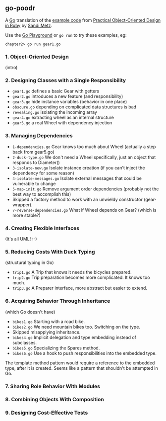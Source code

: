## go-poodr

A [Go](http://golang.org/) translation of the [example code](https://github.com/skmetz/poodr) from [Practical Object-Oriented Design in Ruby](http://www.poodr.info/) by [Sandi Metz](http://sandimetz.com/).

Use the [Go Playground](http://play.golang.org/) or `go run` to try these examples, eg:

    chapter2> go run gear1.go

### 1. Object-Oriented Design

(intro)

### 2. Designing Classes with a Single Responsibility

* `gear1.go` defines a basic Gear with getters
* `gear2.go` introduces a new feature (and responsibility)
* `gear3.go` hide instance variables (behavior in one place)
* `obscure.go` depending on complicated data structures is bad
* `revealing.go` isolating the incoming array
* `gear4.go` extracting wheel as an internal structure
* `gear5.go` a real Wheel with dependency injection

### 3. Managing Dependencies

* `1-dependencies.go` Gear knows too much about Wheel (actually a step back from gear5.go)
* `2-duck-type.go` We don't need a Wheel specifically, just an object that responds to Diameter()
* `3-isolate-new.go` Isolate instance creation (if you can't inject the dependency for some reason)
* `4-isolate-messages.go` Isolate external messages that could be vulnerable to change
* `5-map-init.go` Remove argument order dependencies (probably not the best way to accomplish this)
* Skipped a factory method to work with an unwieldy constructor (gear-wrapper).
* `7-reverse-dependencies.go` What if Wheel depends on Gear? (which is more stable?)

### 4. Creating Flexible Interfaces

(It's all UML! :-)

### 5. Reducing Costs With Duck Typing

(structural typing in Go)

* `trip1.go` A Trip that knows it needs the bicycles prepared.
* `trip2.go` Trip preparation becomes more complicated. It knows too much.
* `trip3.go` A Preparer interface, more abstract but easier to extend.

### 6. Acquiring Behavior Through Inheritance

(which Go doesn't have)

* `bikes1.go` Starting with a road bike.
* `bikes2.go` We need mountain bikes too. Switching on the type.
* Skipped misapplying inheritance.
* `bikes4.go` Implicit delegation and type embedding instead of subclasses.
* `bikes5.go` Specializing the Spares method.
* `bikes6.go` Use a hook to push responsibilities into the embedded type.

The template method pattern would require a reference to the embedded type,
after it is created. Seems like a pattern that shouldn't be attempted in Go.

### 7. Sharing Role Behavior With Modules

### 8. Combining Objects With Composition

### 9. Designing Cost-Effective Tests









